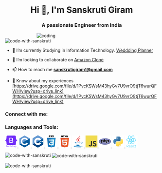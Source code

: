 <h1 align="center">Hi 👋, I'm Sanskruti Giram</h1>
<h3 align="center">A passionate Engineer from India</h3>
<img align="right" alt="coding" width="400" src="https://media.tenor.com/QVC1Nmb9TwUAAAAj/coding.gif">

<p align="left"> <img src="https://komarev.com/ghpvc/?username=code-with-sanskruti&label=Profile%20views&color=0e75b6&style=flat" alt="code-with-sanskruti" /> </p>

- 🔭 I’m currently Studying in Information Technology. [Weddding Planner](https://code-with-sanskruti.github.io/Wedding/)

- 👯 I’m looking to collaborate on [Amazon Clone](https://github.com/code-with-sanskruti/amazon.git)

- 📫 How to reach me **sanskrutigiram1@gmail.com**

- 📄 Know about my experiences [https://drive.google.com/file/d/1PvcKSWsM43hyGv7U9vrO9tjT6wurQFWH/view?usp=drive_link](https://drive.google.com/file/d/1PvcKSWsM43hyGv7U9vrO9tjT6wurQFWH/view?usp=drive_link)

<h3 align="left">Connect with me:</h3>
<p align="left">
</p>

<h3 align="left">Languages and Tools:</h3>
<p align="left"> <a href="https://getbootstrap.com" target="_blank" rel="noreferrer"> <img src="https://raw.githubusercontent.com/devicons/devicon/master/icons/bootstrap/bootstrap-plain-wordmark.svg" alt="bootstrap" width="40" height="40"/> </a> <a href="https://www.cprogramming.com/" target="_blank" rel="noreferrer"> <img src="https://raw.githubusercontent.com/devicons/devicon/master/icons/c/c-original.svg" alt="c" width="40" height="40"/> </a> <a href="https://www.w3schools.com/cpp/" target="_blank" rel="noreferrer"> <img src="https://raw.githubusercontent.com/devicons/devicon/master/icons/cplusplus/cplusplus-original.svg" alt="cplusplus" width="40" height="40"/> </a> <a href="https://www.w3schools.com/css/" target="_blank" rel="noreferrer"> <img src="https://raw.githubusercontent.com/devicons/devicon/master/icons/css3/css3-original-wordmark.svg" alt="css3" width="40" height="40"/> </a> <a href="https://www.w3.org/html/" target="_blank" rel="noreferrer"> <img src="https://raw.githubusercontent.com/devicons/devicon/master/icons/html5/html5-original-wordmark.svg" alt="html5" width="40" height="40"/> </a> <a href="https://www.java.com" target="_blank" rel="noreferrer"> <img src="https://raw.githubusercontent.com/devicons/devicon/master/icons/java/java-original.svg" alt="java" width="40" height="40"/> </a> <a href="https://developer.mozilla.org/en-US/docs/Web/JavaScript" target="_blank" rel="noreferrer"> <img src="https://raw.githubusercontent.com/devicons/devicon/master/icons/javascript/javascript-original.svg" alt="javascript" width="40" height="40"/> </a> <a href="https://www.php.net" target="_blank" rel="noreferrer"> <img src="https://raw.githubusercontent.com/devicons/devicon/master/icons/php/php-original.svg" alt="php" width="40" height="40"/> </a> <a href="https://www.python.org" target="_blank" rel="noreferrer"> <img src="https://raw.githubusercontent.com/devicons/devicon/master/icons/python/python-original.svg" alt="python" width="40" height="40"/> </a> <a href="https://reactjs.org/" target="_blank" rel="noreferrer"> <img src="https://raw.githubusercontent.com/devicons/devicon/master/icons/react/react-original-wordmark.svg" alt="react" width="40" height="40"/> </a> </p>

<p><img align="left" src="https://github-readme-stats.vercel.app/api/top-langs?username=code-with-sanskruti&show_icons=true&locale=en&layout=compact" alt="code-with-sanskruti" /></p>

<p>&nbsp;<img align="center" src="https://github-readme-stats.vercel.app/api?username=code-with-sanskruti&show_icons=true&locale=en" alt="code-with-sanskruti" /></p>

<p><img align="center" src="https://github-readme-streak-stats.herokuapp.com/?user=code-with-sanskruti&" alt="code-with-sanskruti" /></p>
